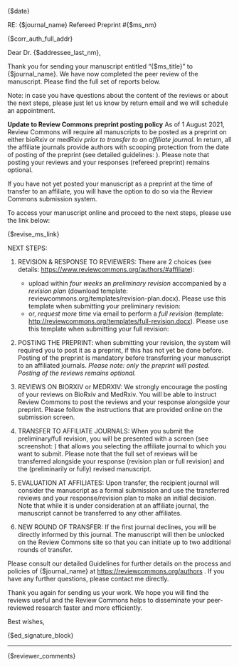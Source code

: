 {$date}
 
RE: {\$journal_name} Refereed Preprint #{$ms_nm}
 
{$corr_auth_full_addr}
 
Dear Dr. {$addressee_last_nm},
 
Thank you for sending your manuscript entitled “{\$ms_title}” to {$journal_name}. We have now completed the peer review of the manuscript. Please find the full set of reports below.

Note: in case you have questions about the content of the reviews or about the next steps, please just let us know by return email and we will schedule an appointment.

**Update to Review Commons preprint posting policy**
As of 1 August 2021, Review Commons will require all manuscripts to be posted as a preprint on either bioRxiv or medRxiv *prior to transfer to an affiliate journal*. In return, all the affiliate journals provide authors with scooping protection from the date of posting of the preprint (see detailed guidelines: ). Please note that posting your reviews and your responses (refereed preprint) remains optional.

If you have not yet posted your manuscript as a preprint at the time of transfer to an affiliate, you will have the option to do so via the Review Commons submission system.

To access your manuscript online and proceed to the next steps, please use the link below:

{$revise_ms_link}


NEXT STEPS:

1. REVISION & RESPONSE TO REVIEWERS: There are 2 choices (see details: https://www.reviewcommons.org/authors/#affiliate):
    - upload within *four weeks* an *preliminary revision* accompanied by a *revision plan* (download template: reviewcommons.org/templates/revision-plan.docx). Please use this template when submitting your preliminary revision: 
    - or, *request more time* via email to perform a *full revision* (template: http://reviewcommons.org/templates/full-revision.docx). Please use this template when submitting your full revision:

2. POSTING THE PREPRINT: when submitting your revision, the system will required you to post it as a preprint, if this has not yet be done before. Posting of the preprint is mandatory before transferring your manuscript to an affiliated journals. *Please note: only the preprint will posted. Posting of the reviews remains optional.*

4. REVIEWS ON BIORXIV or MEDRXIV: We strongly encourage the posting of your reviews on BioRxiv and MedRxiv. You will be able to instruct Review Commons to post the reviews and your response alongside your preprint. Please follow the instructions that are provided online on the submission screen.

5. TRANSFER TO AFFILIATE JOURNALS: When you submit the preliminary/full revision, you will be presented with a screen (see screenshot: ) that allows you selecting the affiliate journal to which you want to submit. Please note that the full set of reviews will be transferred alongside your response (revision plan or full revision) and the (preliminarily or fully) revised manuscript.

6. EVALUATION AT AFFILIATES: Upon transfer, the recipient journal will consider the manuscript as a formal submission and use the transferred reviews and your response/revision plan to make an initial decision. Note that while it is under consideration at an affiliate journal, the manuscript cannot be transferred to any other affiliates. 

5. NEW ROUND OF TRANSFER: If the first journal declines, you will be directly informed by this journal. The manuscript will then be unlocked on the Review Commons site so that you can initiate up to two additional rounds of transfer.

Please consult our detailed Guidelines for further details on the process and policies of {$journal_name} at https://reviewcommons.org/authors . If you have any further questions, please contact me directly.
 
Thank you again for sending us your work. We hope you will find the reviews useful and the Review Commons helps to disseminate your peer-reviewed research faster and more efficiently. 
 
Best wishes,

{$ed_signature_block}



------------------------------------------------------------------------------
{$reviewer_comments}




